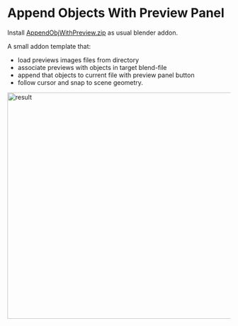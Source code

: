 # Append Objects With Preview Panel

Install [AppendObjWithPreview.zip](AppendObjWithPreview.zip) as usual blender addon.

A small addon template that:
- load previews images files from directory
- associate previews with objects in target blend-file
- append that objects to current file with preview panel button
- follow cursor and snap to scene geometry.





<img src="AppendObjectsWithPreview.gif" alt="result" width="512" height="512">

